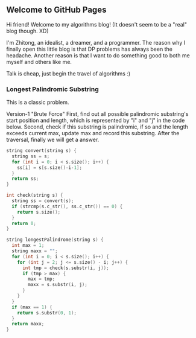 ## Welcome to GitHub Pages

Hi friend! Welcome to my algorithms blog! (It doesn't seem to be a "real" blog though. XD)

I'm Zhitong, an idealist, a dreamer, and a programmer. The reason why I finally open this little blog is that DP problems has always been the headache. Another reason is that I want to do something good to both me myself and others like me.

Talk is cheap, just begin the travel of algorithms :)

### Longest Palindromic Substring

This is a classic problem.

Version-1 "Brute Force"
  First, find out all possible palindromic substring's start position and length, which is represented by "i" and "j" in the code below. Second, check if this substring is palindromic, if so and the length exceeds current max, update max and record this substring. After the traversal, finally we will get a answer.
```cpp
string convert(string s) {
  string ss = s;
  for (int i = 0; i < s.size(); i++) {
    ss[i] = s[s.size()-i-1];
  }
  return ss;
}

int check(string s) {
  string ss = convert(s);
  if (strcmp(s.c_str(), ss.c_str()) == 0) {
    return s.size();
  }
  return 0;
}

string longestPalindrome(string s) {
  int max = 1;
  string maxx = "";
  for (int i = 0; i < s.size(); i++) {
    for (int j = 2; j <= s.size() - i; j++) {
      int tmp = check(s.substr(i, j));
      if (tmp > max) {
        max = tmp;
        maxx = s.substr(i, j);
      }
    }
  }
  if (max == 1) {
    return s.substr(0, 1);
  }
  return maxx;
}
```
